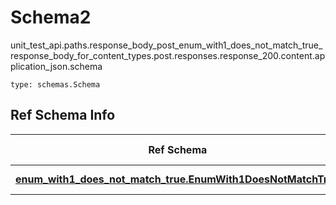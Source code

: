 # Schema2
unit_test_api.paths.response_body_post_enum_with1_does_not_match_true_response_body_for_content_types.post.responses.response_200.content.application_json.schema
```
type: schemas.Schema
```

## Ref Schema Info
Ref Schema | Input Type | Output Type
---------- | ---------- | -----------
[**enum_with1_does_not_match_true.EnumWith1DoesNotMatchTrue**](../../../../../../../../components/schema/enum_with1_does_not_match_true.md) | float, int | float, int
